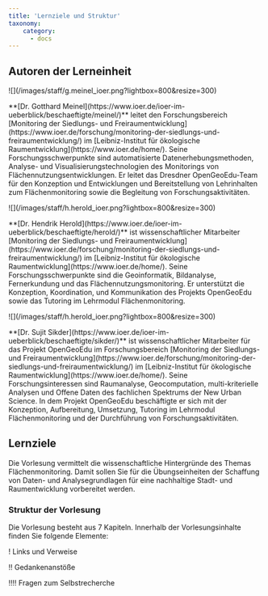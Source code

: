 ```yaml
---
title: 'Lernziele und Struktur'
taxonomy:
    category:
      - docs
---
```

## Autoren der Lerneinheit
<div class="row align-items-center">
    <div class="col-sm-3 image-fluid" markdown="1">![](/images/staff/g.meinel_ioer.png?lightbox=800&resize=300)</div>
    <div class="col-sm-9">
        <p markdown="1"> **[Dr. Gotthard Meinel](https://www.ioer.de/ioer-im-ueberblick/beschaeftigte/meinel/)** leitet den Forschungsbereich [Monitoring der Siedlungs- und Freiraumentwicklung](https://www.ioer.de/forschung/monitoring-der-siedlungs-und-freiraumentwicklung/) im [Leibniz-Institut für ökologische Raumentwicklung](https://www.ioer.de/home/). Seine Forschungsschwerpunkte sind automatisierte Datenerhebungsmethoden, Analyse- und Visualisierungstechnologien des Monitorings von Flächennutzungsentwicklungen. Er leitet das Dresdner OpenGeoEdu-Team für den Konzeption und Entwicklungen und Bereitstellung von Lehrinhalten zum Flächenmonitoring sowie die Begleitung von Forschungsaktivitäten.<br />
          </p>
    </div>
</div>


<div class="row align-items-center">
    <div class="col-sm-3 image-fluid" markdown="1">![](/images/staff/h.herold_ioer.png?lightbox=800&resize=300)</div>
    <div class="col-sm-9">
        <p markdown="1"> **[Dr. Hendrik Herold](https://www.ioer.de/ioer-im-ueberblick/beschaeftigte/herold/)** ist wissenschaftlicher  Mitarbeiter [Monitoring der Siedlungs- und Freiraumentwicklung](https://www.ioer.de/forschung/monitoring-der-siedlungs-und-freiraumentwicklung/) im [Leibniz-Institut für ökologische Raumentwicklung](https://www.ioer.de/home/). Seine Forschungsschwerpunkte sind die Geoinformatik, Bildanalyse, Fernerkundung und das Flächennutzungsmonitoring. Er unterstützt  die Konzeption, Koordination, und Kommunikation des Projekts OpenGeoEdu  sowie das Tutoring im  Lehrmodul Flächenmonitoring. <br />
          </p>
    </div>
</div>


<div class="row align-items-center">
    <div class="col-sm-3 image-fluid" markdown="1">![](/images/staff/h.herold_ioer.png?lightbox=800&resize=300)</div>
    <div class="col-sm-9">
        <p markdown="1"> **[Dr. Sujit Sikder](https://www.ioer.de/ioer-im-ueberblick/beschaeftigte/sikder/)** ist wissenschaftlicher Mitarbeiter für das Projekt OpenGeoEdu im Forschungsbereich  [Monitoring der Siedlungs- und Freiraumentwicklung](https://www.ioer.de/forschung/monitoring-der-siedlungs-und-freiraumentwicklung/) im [Leibniz-Institut für ökologische Raumentwicklung](https://www.ioer.de/home/). Seine Forschungsinteressen sind Raumanalyse, Geocomputation, multi-kriterielle Analysen und Offene Daten des fachlichen Spektrums der New Urban Science. In dem Projekt OpenGeoEdu beschäftigte er sich mit der Konzeption, Aufbereitung,  Umsetzung, Tutoring im  Lehrmodul Flächenmonitoring und der Durchführung von Forschungsaktivitäten. <br />
          </p>
    </div>
</div>

## Lernziele

Die Vorlesung vermittelt die wissenschaftliche Hintergründe des Themas Flächenmonitoring.  Damit sollen Sie für die Übungseinheiten der Schaffung von Daten- und Analysegrundlagen für eine nachhaltige Stadt- und Raumentwicklung vorbereitet werden.

### Struktur der Vorlesung

Die Vorlesung besteht aus 7 Kapiteln. Innerhalb der Vorlesungsinhalte finden Sie folgende Elemente:

! Links und Verweise

!! Gedankenanstöße

!!!! Fragen zum Selbstrecherche
